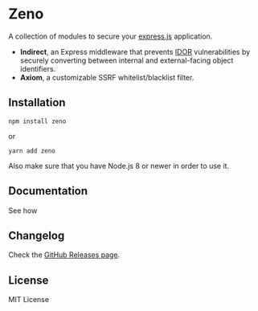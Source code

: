 # Zeno

A collection of modules to secure your [express.js](https://github.com/visionmedia/express) application.

- **Indirect**, an Express middleware that prevents [IDOR](https://portswigger.net/web-security/access-control/idor) vulnerabilities by securely converting between internal and external-facing object identifiers.
- **Axiom**, a customizable SSRF whitelist/blacklist filter.

## Installation

```
npm install zeno
```

or

```
yarn add zeno
```

Also make sure that you have Node.js 8 or newer in order to use it.

## Documentation

See how

## Changelog

Check the [GitHub Releases page](https://github.com/sebasyii/zeno/releases).

## License

MIT License
